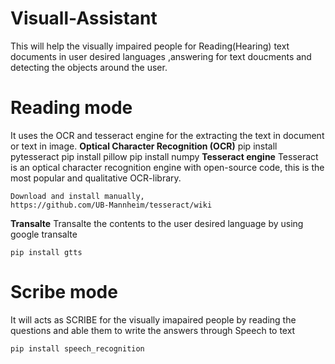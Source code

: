 # Visuall-Assistant
This will help the visually impaired people for Reading(Hearing) text documents in user desired languages ,answering for text doucments and detecting the objects around the user.
#  Reading mode
  It uses the OCR and tesseract engine for the extracting the text in document or text in image.
  **Optical Character Recognition (OCR)**
    pip install pytesseract
    pip install pillow
    pip install numpy
  **Tesseract engine**
   Tesseract is an optical character recognition engine with open-source code, this is the most popular and qualitative OCR-library.
   
    Download and install manually,
    https://github.com/UB-Mannheim/tesseract/wiki
  **Transalte**
   Transalte the contents to the user desired language by using google transalte 
   
    pip install gtts
    
# Scribe mode
  It will acts as SCRIBE for the visually imapaired people by reading the questions and able them to write the answers through Speech to     text
    
    pip install speech_recognition
 
